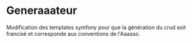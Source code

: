 # Generaaateur
Modification des templates symfony pour que la génération du crud soit francisé et corresponde aux conventions de l'Aaasso.
